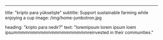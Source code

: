 ---
title: "kripto para yükselişte"
subtitle: Support sustainable farming while enjoying a cup
image: /img/home-jumbotron.jpg

heading: "kripto para nedir?"
text: "loremipsum lorem ipsum loem ipsummmmmmmmmmmmmmmmmmmmreinvested in their communities."


